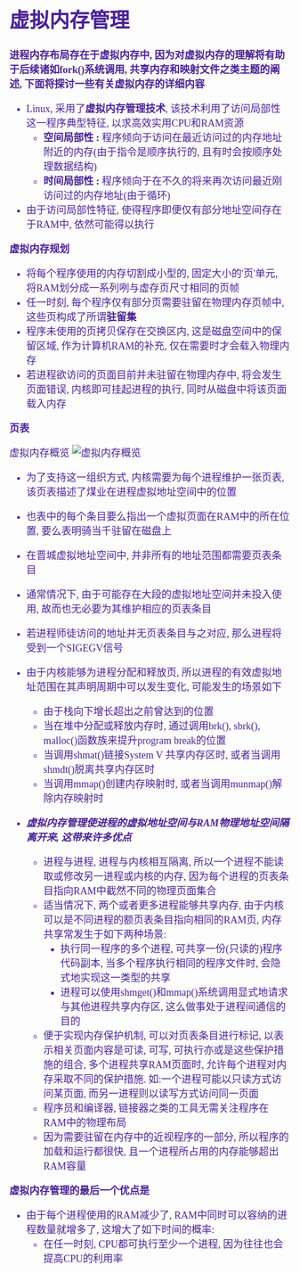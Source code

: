 <font size=4 color=#4B2296 face="微软雅黑">

# 虚拟内存管理

**进程内存布局存在于虚拟内存中, 因为对虚拟内存的理解将有助于后续诸如fork()系统调用, 共享内存和映射文件之类主题的阐述, 下面将探讨一些有关虚拟内存的详细内容**

+ Linux, 采用了**虚拟内存管理技术**, 该技术利用了访问局部性这一程序典型特征, 以求高效实用CPU和RAM资源
	+ **空间局部性 :**
	程序倾向于访问在最近访问过的内存地址附近的内存(由于指令是顺序执行的, 且有时会按顺序处理数据结构)
	+ **时间局部性 :**
	程序倾向于在不久的将来再次访问最近刚访问过的内存地址(由于循环)
+ 由于访问局部性特征, 使得程序即便仅有部分地址空间存在于RAM中, 依然可能得以执行

**虚拟内存规划**

+ 将每个程序使用的内存切割成小型的, 固定大小的'页'单元, 将RAM划分成一系列咧与虚存页尺寸相同的页帧
+ 任一时刻, 每个程序仅有部分页需要驻留在物理内存页帧中, 这些页构成了所谓**驻留集**
+ 程序未使用的页拷贝保存在交换区内, 这是磁盘空间中的保留区域, 作为计算机RAM的补充, 仅在需要时才会载入物理内存
+ 若进程欲访问的页面目前并未驻留在物理内存中, 将会发生页面错误, 内核即可挂起进程的执行, 同时从磁盘中将该页面载入内存

**页表**

虚拟内存概览
![虚拟内存概览]("/images/2.png")

+ 为了支持这一组织方式, 内核需要为每个进程维护一张页表, 该页表描述了煤业在进程虚拟地址空间中的位置
+ 也表中的每个条目要么指出一个虚拟页面在RAM中的所在位置, 要么表明骑当千驻留在磁盘上
+ 在晋城虚拟地址空间中, 并非所有的地址范围都需要页表条目
+ 通常情况下, 由于可能存在大段的虚拟地址空间并未投入使用, 故而也无必要为其维护相应的页表条目
+ 若进程师徒访问的地址并无页表条目与之对应, 那么进程将受到一个SIGEGV信号
+ 由于内核能够为进程分配和释放页, 所以进程的有效虚拟地址范围在其声明周期中可以发生变化, 可能发生的场景如下
	+ 由于栈向下增长超出之前曾达到的位置
	+ 当在堆中分配或释放内存时, 通过调用brk(), sbrk(), malloc()函数族来提升program break的位置
	+ 当调用shmat()链接System V 共享内存区时, 或者当调用shmdt()脱离共享内存区时
	+ 当调用mmap()创建内存映射时, 或者当调用munmap()解除内存映射时

+ ***虚拟内存管理使进程的虚拟地址空间与RAM物理地址空间隔离开来, 这带来许多优点***
	+ 进程与进程, 进程与内核相互隔离, 所以一个进程不能读取或修改另一进程或内核的内存, 因为每个进程的页表条目指向RAM中截然不同的物理页面集合
	+ 适当情况下, 两个或者更多进程能够共享内存, 由于内核可以是不同进程的额页表条目指向相同的RAM页, 内存共享常发生于如下两种场景:
		+ 执行同一程序的多个进程, 可共享一份(只读的)程序代码副本, 当多个程序执行相同的程序文件时, 会隐式地实现这一类型的共享
		+ 进程可以使用shmget()和mmap()系统调用显式地请求与其他进程共享内存区, 这么做事处于进程间通信的目的
	+ 便于实现内存保护机制, 可以对页表条目进行标记, 以表示相关页面内容是可读, 可写, 可执行亦或是这些保护措施的组合, 多个进程共享RAM页面时, 允许每个进程对内存采取不同的保护措施. 如:一个进程可能以只读方式访问某页面, 而另一进程则以读写方式访问同一页面
	+ 程序员和编译器, 链接器之类的工具无需关注程序在RAM中的物理布局
	+ 因为需要驻留在内存中的近视程序的一部分, 所以程序的加载和运行都很快, 且一个进程所占用的内存能够超出RAM容量

**虚拟内存管理的最后一个优点是**
+ 由于每个进程使用的RAM减少了, RAM中同时可以容纳的进程数量就增多了, 这增大了如下时间的概率:
	+ 在任一时刻, CPU都可执行至少一个进程, 因为往往也会提高CPU的利用率
